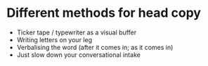 # Different methods for head copy

- Ticker tape / typewriter as a visual buffer
- Writing letters on your leg
- Verbalising the word (after it comes in; as it comes in)
- Just slow down your conversational intake
